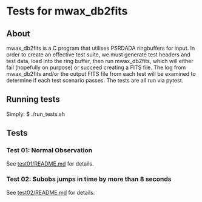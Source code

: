# Tests for mwax_db2fits

## About

mwax_db2fits is a C program that utilises PSRDADA ringbuffers for input. In order to create an effective test suite, we must generate test headers and test data, load into the ring buffer, then run mwax_db2fits, which will either fail (hopefully on purpose) or succeed creating a FITS file. The log from mwax_db2fits and/or the output FITS file from each test will be examined to determine if each test scenario passes. The tests are all run via pytest.

## Running tests

Simply: $ ./run_tests.sh

## Tests

### Test 01: Normal Observation

See [test01/README.md](test01/README.md) for details.

### Test 02: Subobs jumps in time by more than 8 seconds

See [test02/README.md](test02/README.md) for details.
